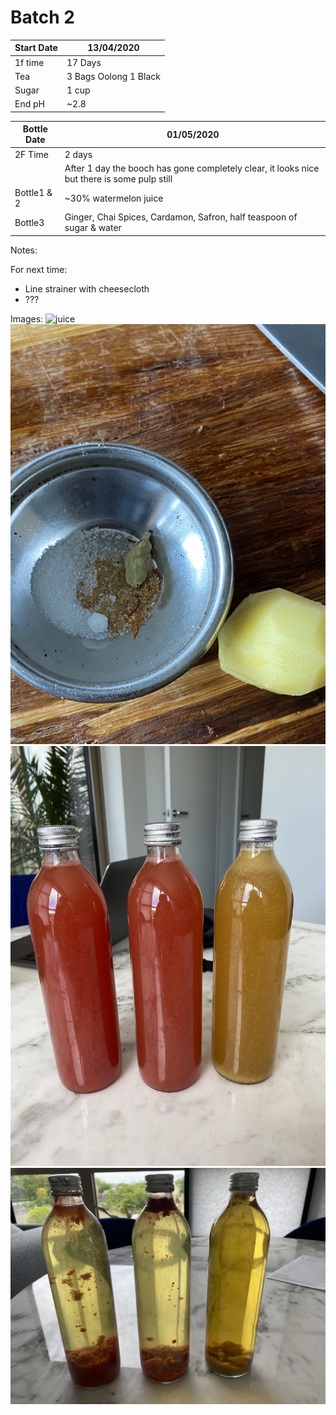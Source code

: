 # Batch 2

| Start Date | 13/04/2020            |
| ---------- | --------------------- |
| 1f time    | 17 Days               |
| Tea        | 3 Bags Oolong 1 Black |
| Sugar      | 1 cup                 |
| End pH     | ~2.8                  |

| Bottle Date | 01/05/2020                                                                                  |
| ----------- | ------------------------------------------------------------------------------------------- |
| 2F Time     | 2 days                                                                                      |
|             | After 1 day the booch has gone completely clear, it looks nice but there is some pulp still |
| Bottle1 & 2 | ~30% watermelon juice                                                                       |
| Bottle3     | Ginger, Chai Spices, Cardamon, Safron, half teaspoon of sugar & water                       |

Notes:

For next time:

- Line strainer with cheesecloth
- ???

Images:
![juice](https://github.com/rahilb/kombucha/blob/master/batch_002/juice_content.jpg?raw=true)
![spices](https://github.com/rahilb/kombucha/blob/master/batch_002/spices.jpg?raw=true)
![bottled](https://github.com/rahilb/kombucha/blob/master/batch_002/bottled.jpg?raw=true)
![after2f](https://github.com/rahilb/kombucha/blob/master/batch_002/2f.jpg?raw=true)
